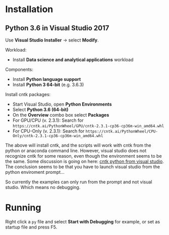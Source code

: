 # Installation

## Python 3.6 in Visual Studio 2017
Use **Visual Studio Installer** -> select **Modify**.

Workload:
 * Install **Data science and analytical applications**  workload

Components:
 * Install **Python language support**
 * Install **Python 3 64-bit** (e.g. 3.6.3)

Install cntk packages:
 * Start Visual Studio, open **Python Environments**
 * Select **Python 3.6 (64-bit)**
 * On the **Overview** combo box select **Packages**
 * For GPU/CPU (v. 2.3.1): Search for `https://cntk.ai/PythonWheel/GPU/cntk-2.3.1-cp36-cp36m-win_amd64.whl`
 * For CPU-Only (v. 2.3.1): Search for `https://cntk.ai/PythonWheel/CPU-Only/cntk-2.3.1-cp36-cp36m-win_amd64.whl`

The above will install cntk, and the scripts will work with cntk from the python or anaconda command line.
However, visual studio does not recognize cntk for some reason, even though the environment seems to be the same.
Some discussion is going on here: [cntk python from visual studio](https://github.com/Microsoft/CNTK/issues/1587). The conclusion seems to be that you have to launch
visual studio from the python enviroment prompt...

So currently the examples can only run from the prompt and not visual studio. Which means no debugging.

 # Running
 Right click a `py` file and select **Start with Debugging** for example, or set as startup file and press F5.